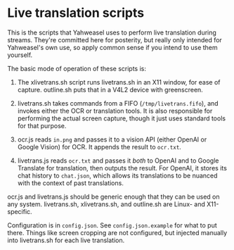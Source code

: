# Live translation scripts

This is the scripts that Yahweasel uses to perform live translation during
streams. They're committed here for posterity, but really only intended for
Yahweasel's own use, so apply common sense if you intend to use them yourself.

The basic mode of operation of these scripts is:

1. The xlivetrans.sh script runs livetrans.sh in an X11 window, for ease of
   capture. outline.sh puts that in a V4L2 device with greenscreen.

2. livetrans.sh takes commands from a FIFO (`/tmp/livetrans.fifo`), and invokes
   either the OCR or translation tools. It is also responsible for performing
   the actual screen capture, though it just uses standard tools for that
   purpose.

3. ocr.js reads `in.png` and passes it to a vision API (either OpenAI or Google
   Vision) for OCR. It appends the result to `ocr.txt`.

4. livetrans.js reads `ocr.txt` and passes it *both* to OpenAI and to Google
   Translate for translation, then outputs the result. For OpenAI, it stores its
   chat history to `chat.json`, which allows its translations to be nuanced with
   the context of past translations.

ocr.js and livetrans.js should be generic enough that they can be used on any
system. livetrans.sh, xlivetrans.sh, and outline.sh are Linux- and X11-specific.

Configuration is in `config.json`. See `config.json.example` for what to put
there. Things like screen cropping are not configured, but injected manually
into livetrans.sh for each live translation.
